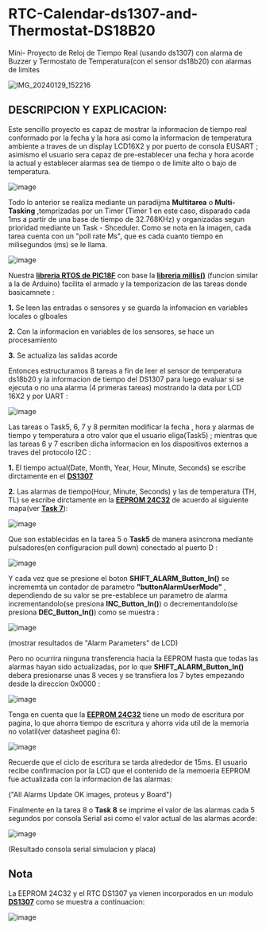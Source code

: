 # RTC-Calendar-ds1307-and-Thermostat-DS18B20
Mini- Proyecto de Reloj de Tiempo Real (usando ds1307) con alarma de Buzzer y Termostato de Temperatura(con el sensor ds18b20) con alarmas de limites

![IMG_20240129_152216](https://github.com/SerCandio/RTC-Calendar-ds1307-and-Thermostat-DS18B20/assets/106831539/cd4a2763-563a-4bb3-833b-6f79ae9c92cc)

<h2 dir="auto" tabindex="-1">DESCRIPCION Y EXPLICACION:</h2>
Este sencillo proyecto es capaz de mostrar la informacion de tiempo real conformado por la fecha y la hora asi como la informacion de temperatura ambiente a traves de un display LCD16X2 y por puerto de consola EUSART ; asimismo el usuario sera capaz de pre-establecer una fecha y hora acorde la actual y establecer alarmas sea de tiempo o de limite alto o bajo de temperatura.

![image](https://github.com/SerCandio/RTC-Calendar-ds1307-and-Thermostat-DS18B20/assets/106831539/39d2f73f-b6e3-4b77-acdd-0fcc4452da11)

Todo lo anterior se realiza mediante un paradijma <B>Multitarea</B> o <B>Multi-Tasking</B> ,temprizadas por un Timer (Timer 1 en este caso, disparado cada 1ms a partir de una base de tiempo de 32.768KHz) y organizadas segun prioridad mediante un Task - Shceduler. Como se nota en la imagen, cada tarea cuenta con un "poll rate Ms", que es cada cuanto tiempo en milisegundos (ms) se le llama.

![image](https://github.com/SerCandio/RTC-Calendar-ds1307-and-Thermostat-DS18B20/assets/106831539/519454f2-e9d0-4cce-900b-ae194c107b68)

Nuestra <B><A HREF="https://github.com/SerCandio/Microcontrolador-PIC18F/blob/main/LIBRERIAS%20PIC18/RTOS.h">libreria RTOS de PIC18F</A></B> con base la <B><A HREF="https://github.com/SerCandio/Microcontrolador-PIC18F/blob/main/LIBRERIAS%20PIC18/millis.h">libreria millis()</A></B> (funcion similar a la de Arduino) facilita el armado y la temporizacion de las tareas donde basicamnete :

<B>1.</B> Se leen las entradas o sensores y se guarda la infomacion en variables locales o glboales

<B>2.</B> Con la informacion en variables de los sensores, se hace un procesamiento

<B>3.</B> Se actualiza las salidas acorde

Entonces estructuramos 8 tareas a fin de leer el sensor de temperatura ds18b20 y la informacion de tiempo del DS1307 para luego evaluar si se ejecuta o no una alarma (4 primeras tareas) mostrando la data por LCD 16X2 y por UART :

![image](https://github.com/SerCandio/RTC-Calendar-ds1307-and-Thermostat-DS18B20/assets/106831539/3de4a245-e53e-40c5-a689-ffa261383cbf)

Las tareas o Task5, 6, 7 y 8 permiten modificar la fecha , hora y alarmas de tiempo y temperatura a otro valor que el usuario eliga(Task5) ; mientras que las tareas 6 y 7 escriben dicha informacion en los dispositivos externos a traves del protocolo I2C : 

<B>1.</B> El tiempo actual(Date, Month, Year,  Hour, Minute, Seconds) se escribe dirctamente en el <B><A HREF="https://www.sparkfun.com/datasheets/Components/DS1307.pdf">DS1307</A></B>

<B>2.</B> Las alarmas de tiempo(Hour, Minute, Seconds) y las de temperatura (TH, TL) se escribe dirctamente en la <B><A HREF="https://ww1.microchip.com/downloads/en/devicedoc/21061h.pdf">EEPROM 24C32</A></B> de acuerdo al siguiente mapa(ver <B><A HREF="https://github.com/SerCandio/RTC-Calendar-ds1307-and-Thermostat-DS18B20/blob/main/CLOCK_CALENDAR.X/main.c">Task 7</A></B>):

![image](https://github.com/SerCandio/RTC-Calendar-ds1307-and-Thermostat-DS18B20/assets/106831539/e4c665ac-3202-43d4-aeac-bae377e8cb76)

Que son establecidas en la tarea 5 o <B>Task5</B> de manera asincrona mediante pulsadores(en configuracion pull down) conectado al puerto D : 

![image](https://github.com/SerCandio/RTC-Calendar-ds1307-and-Thermostat-DS18B20/assets/106831539/ea314a53-496c-41bf-8041-510ddb30d3f8)

Y cada vez que se presione el boton <B>SHIFT_ALARM_Button_In()</B> se incrememta un contador de parametro <B>"buttonAlarmUserMode"</B> , dependiendo de su valor se pre-establece un parametro de alarma incrementandolo(se presiona <B>INC_Button_In()</B>) o decrementandolo(se presiona <B>DEC_Button_In()</B>) como se muestra :

![image](https://github.com/SerCandio/RTC-Calendar-ds1307-and-Thermostat-DS18B20/assets/106831539/1583a99b-4988-48ca-8d0e-0f56dddec409)

(mostrar resultados de "Alarm Parameters" de LCD)

Pero no ocurrira ninguna transferencia hacia la EEPROM hasta que todas las alarmas hayan sido actualizadas, por lo que <B>SHIFT_ALARM_Button_In()</B> debera presionarse unas 8 veces y se transfiera los 7 bytes empezando desde la direccion 0x0000 : 

![image](https://github.com/SerCandio/RTC-Calendar-ds1307-and-Thermostat-DS18B20/assets/106831539/e4e457a5-dfaf-4cd7-8970-75de729fa2a6)

Tenga en cuenta que la <B><A HREF="https://ww1.microchip.com/downloads/en/devicedoc/21061h.pdf">EEPROM 24C32</A></B> tiene un modo de escritura por pagina, lo que ahorra tiempo de escritura y ahorra vida util de la memoria no volatil(ver datasheet pagina 6):

![image](https://github.com/SerCandio/RTC-Calendar-ds1307-and-Thermostat-DS18B20/assets/106831539/737a06e1-af3b-411b-b744-cc9d8b518282)

Recuerde que el ciclo de escritura se tarda alrededor de 15ms. El usuario recibe confirmacion por la LCD que el contenido de la memoeria EEPROM fue actualizada con la informacion de las alarmas:

("All Alarms Update OK images, proteus y Board")

Finalmente en la tarea 8 o <B>Task 8</B> se imprime el valor de las alarmas cada 5 segundos por consola Serial asi como el valor actual de las alarmas acorde:

![image](https://github.com/SerCandio/RTC-Calendar-ds1307-and-Thermostat-DS18B20/assets/106831539/a35478a9-51d6-4235-8a3e-b56c8c9334d0)

(Resultado consola serial simulacion y placa)

<h2 dir="auto" tabindex="-1">Nota</h2>
La EEPROM 24C32 y el RTC DS1307 ya vienen incorporados en un modulo <B><A HREF="https://www.indianhobbycenter.com/products/real-time-clock-ds1307-module-tiny-rtc-i2c-module">DS1307</A></B> como se muestra a continuacion:

![image](https://github.com/SerCandio/RTC-Calendar-ds1307-and-Thermostat-DS18B20/assets/106831539/16f03f60-07e8-4ffe-9482-4c37a5c0b281)


